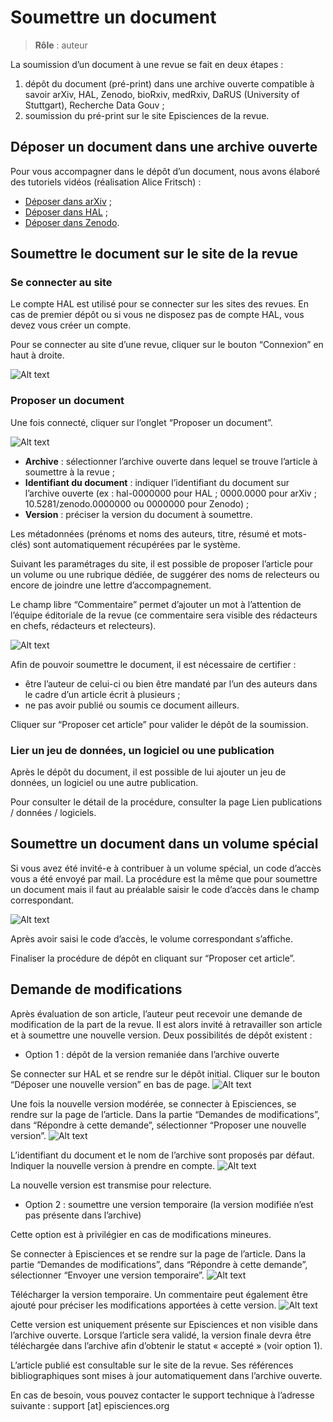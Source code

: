 # Soumettre un document

> **Rôle** : auteur


La soumission d’un document à une revue se fait en deux étapes :
1. dépôt du document (pré-print) dans une archive ouverte compatible à savoir arXiv, HAL, Zenodo, bioRxiv, medRxiv, DaRUS (University of Stuttgart), Recherche Data Gouv ;
2. soumission du pré-print sur le site Episciences de la revue.

## Déposer un document dans une archive ouverte
Pour vous accompagner dans le dépôt d’un document, nous avons élaboré des tutoriels vidéos (réalisation Alice Fritsch) :
- [Déposer dans arXiv](https://www.youtube.com/watch?v=NuRbY7GABBo&list=PL0c4IRNUxuKdeH8Ll8pQ1tYT9kBJjdN03&index=1/ "Déposer dans arXiv (English)") ;
- [Déposer dans HAL](https://www.youtube.com/watch?v=sssV21RX8Zw&list=PL0c4IRNUxuKdeH8Ll8pQ1tYT9kBJjdN03&index=2/ "Déposer dans HAL (English)") ;
- [Déposer dans Zenodo](https://www.youtube.com/watch?v=84w-XEDDYy8&list=PL0c4IRNUxuKdeH8Ll8pQ1tYT9kBJjdN03&index=3/ "Déposer dans Zenodo (English)").

## Soumettre le document sur le site de la revue
### Se connecter au site
Le compte HAL est utilisé pour se connecter sur les sites des revues. En cas de premier dépôt ou si vous ne disposez pas de compte HAL, vous devez vous créer un compte.

Pour se connecter au site d’une revue, cliquer sur le bouton “Connexion” en haut à droite.

![Alt text](img/submission_welcome.png "Accueil")

### Proposer un document
Une fois connecté, cliquer sur l’onglet “Proposer un document”.

![Alt text](img/submission_submit-1.png "Proposer un document")

+ **Archive** : sélectionner l’archive ouverte dans lequel se trouve l’article à soumettre à la revue ;
+ **Identifiant du document** : indiquer l’identifiant du document sur l’archive ouverte (ex : hal-0000000 pour HAL ; 0000.0000 pour arXiv ; 10.5281/zenodo.0000000 ou 0000000 pour Zenodo) ;
+ **Version** : préciser la version du document à soumettre.

Les métadonnées (prénoms et noms des auteurs, titre, résumé et mots-clés) sont automatiquement récupérées par le système.

Suivant les paramétrages du site, il est possible de proposer l’article pour un volume ou une rubrique dédiée, de suggérer des noms de relecteurs ou encore de joindre une lettre d’accompagnement.

Le champ libre “Commentaire” permet d’ajouter un mot à l’attention de l’équipe éditoriale de la revue (ce commentaire sera visible des rédacteurs en chefs, rédacteurs et relecteurs).

![Alt text](img/submission_submit-2.png "Proposer un document : champs optionnels")

Afin de pouvoir soumettre le document, il est nécessaire de certifier :
+ être l’auteur de celui-ci ou bien être mandaté par l’un des auteurs dans le cadre d’un article écrit à plusieurs ; 
+ ne pas avoir publié ou soumis ce document ailleurs.

Cliquer sur “Proposer cet article” pour valider le dépôt de la soumission.

### Lier un jeu de données, un logiciel ou une publication
Après le dépôt du document, il est possible de lui ajouter un jeu de données, un logiciel ou une autre publication.

Pour consulter le détail de la procédure, consulter la page Lien publications / données / logiciels.


## Soumettre un document dans un volume spécial
Si vous avez été invité-e à contribuer à un volume spécial, un code d’accès vous a été envoyé par mail. La procédure 
est la même que pour soumettre un document mais il faut au préalable saisir le code d’accès dans le champ correspondant.

![Alt text](img/submission_submit-3.png "Soumettre un document dans un volume spécial")

Après avoir saisi le code d’accès, le volume correspondant s’affiche.

Finaliser la procédure de dépôt en cliquant sur “Proposer cet article”.

## Demande de modifications
Après évaluation de son article, l’auteur peut recevoir une demande de modification de la part de la revue. Il est alors invité à retravailler son article et à soumettre une nouvelle version.
Deux possibilités de dépôt existent :
- Option 1 : dépôt de la version remaniée dans l’archive ouverte

Se connecter sur HAL et se rendre sur le dépôt initial. Cliquer sur le bouton “Déposer une nouvelle version” en bas de page.
![Alt text](img/submission_submit-HAL.png "Déposer une nouvelle version")

Une fois la nouvelle version modérée, se connecter à Episciences, se rendre sur la page de l’article. Dans la partie “Demandes de modifications”, dans “Répondre à cette demande”, sélectionner “Proposer une nouvelle version”.
![Alt text](img/submission_submit-4.png "Proposer une nouvelle version")

L’identifiant du document et le nom de l’archive sont proposés par défaut. Indiquer la nouvelle version à prendre en 
compte.
![Alt text](img/submission_submit-5.png "Proposer une nouvelle version : choix de la version")

La nouvelle version est transmise pour relecture.

- Option 2 : soumettre une version temporaire (la version modifiée n’est pas présente dans l’archive)

Cette option est à privilégier en cas de modifications mineures.

Se connecter à Episciences et se rendre sur la page de l’article. Dans la partie “Demandes de modifications”, dans “Répondre à cette demande”, sélectionner “Envoyer une version temporaire”.
![Alt text](img/submission_submit-6.png "Envoyer une version temporaire")

Télécharger la version temporaire. Un commentaire peut également être ajouté pour préciser les modifications apportées à cette version.
![Alt text](img/submission_submit-7.png "Envoyer une version temporaire : ajouter un commentaire")

Cette version est uniquement présente sur Episciences et non visible dans l’archive ouverte. Lorsque l’article sera validé, la version finale devra être téléchargée dans l’archive afin d’obtenir le statut « accepté » (voir option 1).



L’article publié est consultable sur le site de la revue. Ses références bibliographiques sont mises à jour automatiquement dans l’archive ouverte.

En cas de besoin, vous pouvez contacter le support technique à l’adresse suivante : support [at] episciences.org